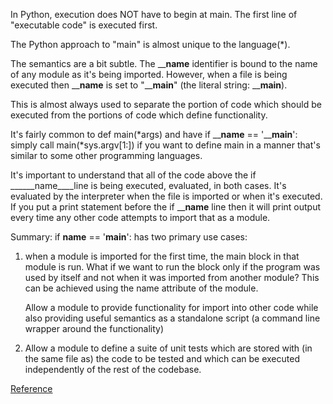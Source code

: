

In Python, execution does NOT have to begin at main. The first line of "executable code" is executed first. 
 
 The Python approach to "main" is almost unique to the language(*).

The semantics are a bit subtle. The ______name____ identifier is bound to the name of any module as it's being imported. However, when a file is being executed then  ______name____ is set to "____main__" (the literal string: ____main__).

This is almost always used to separate the portion of code which should be executed from the portions of code which define functionality. 
 
 It's fairly common to def main(*args) and have if ______name____ == '____main__': simply call main(*sys.argv[1:]) if you want to define main in a manner that's similar to some other programming languages.

 It's important to understand that all of the code above the if ______name____line is being executed, evaluated, in both cases. It's evaluated by the interpreter when the file is imported or when it's executed. If you put a print statement before the if ______name____ line then it will print output every time any other code attempts to import that as a module.

 Summary: if __name__ == '__main__': has two primary use cases:

1. when a module is imported for the first time, the main block in that module is run. What if we want to run the block only if the program was used by itself and not when it was imported from another module? This can be achieved using the name attribute of the module. 

	Allow a module to provide functionality for import into other code while also providing useful semantics as a standalone script (a command line wrapper around the functionality)

1. Allow a module to define a suite of unit tests which are stored with (in the same file as) the code to be tested and which can be executed independently of the rest of the codebase.

[Reference](https://stackoverflow.com/questions/22492162/understanding-the-main-method-of-python)

